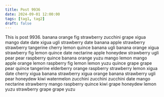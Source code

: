 ```yaml
---
title: Post 9936
date: 2024-09-01 12:00:00
tags: [tag1, tag2]
draft: false
---
```

This is post 9936.
banana
orange
fig
strawberry
zucchini
grape
xigua
mango
date
date
xigua
ugli
strawberry
date
banana
apple
strawberry
strawberry
tangerine
cherry
lemon
quince
banana
ugli
banana
orange
xigua
strawberry
fig
lemon
quince
date
nectarine
apple
honeydew
strawberry
ugli
pear
pear
raspberry
quince
banana
orange
yuzu
mango
lemon
mango
apple
orange
lemon
raspberry
fig
lemon
lemon
yuzu
quince
grape
grape
pear
quince
tangerine
elderberry
orange
raspberry
strawberry
lemon
xigua
date
cherry
xigua
banana
strawberry
xigua
orange
banana
strawberry
ugli
pear
honeydew
kiwi
watermelon
zucchini
zucchini
zucchini
date
mango
nectarine
strawberry
mango
raspberry
quince
kiwi
grape
honeydew
lemon
yuzu
strawberry
grape
grape
yuzu
